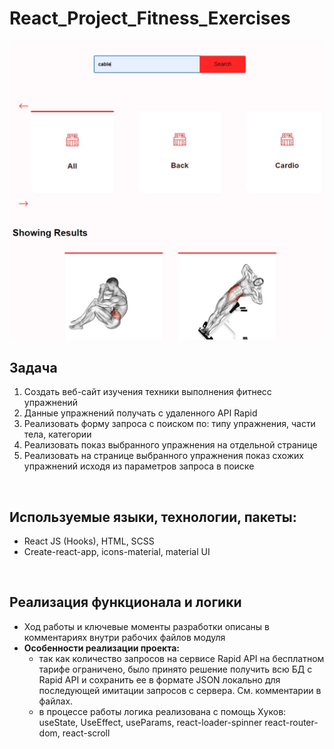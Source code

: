  # React_Project_Fitness_Exercises


 
![alt text](https://github.com/AntonioMikhailov/AntonioMikhailov/blob/main/assets/fitness-exercises.jpg)
## Задача
1. Cоздать веб-сайт изучения техники выполнения фитнесс упражнений
2. Данные упражнений получать с удаленного API Rapid
3. Реализовать форму запроса с поиском по: типу упражнения, части тела, категории
4. Реализовать показ выбранного упражнения на отдельной странице
5. Реализовать на странице выбранного упражнения показ схожих упражнений исходя из параметров запроса в поиске
  

&nbsp;
## Используемые языки, технологии, пакеты:
-	React JS (Hooks), HTML, SCSS
- Create-react-app, icons-material, material UI 

&nbsp;
## Реализация функционала и логики
-	Ход работы и ключевые моменты разработки описаны в комментариях внутри рабочих файлов модуля 
- **Особенности реализации проекта:**
    - так как количество запросов на сервисе Rapid API на бесплатном тарифе ограничено, было принято решение получить всю БД с Rapid API и сохранить ее в формате JSON локально для последующей имитации  запросов  с сервера. См. комментарии в файлах. 
    -	в процессе работы логика реализована с помощь  Хуков:  useState, UseEffect, useParams,  react-loader-spinner   react-router-dom,  react-scroll  
